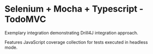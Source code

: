 # Selenium + Mocha + Typescript - TodoMVC

Exemplary integration demonstrating Drill4J integration approach.

Features JavaScript coverage collection for tests executed in headless mode.
